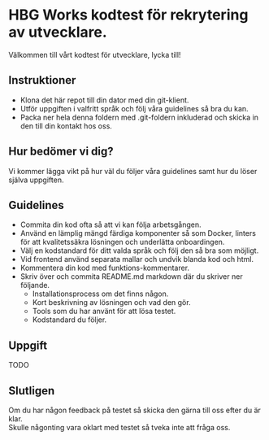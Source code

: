 # HBG Works kodtest för rekrytering av utvecklare.
Välkommen till vårt kodtest för utvecklare, lycka till!

## Instruktioner
- Klona det här repot till din dator med din git-klient.
- Utför uppgiften i valfritt språk och följ våra guidelines så bra du kan.
- Packa ner hela denna foldern med .git-foldern inkluderad och skicka in den till din kontakt hos oss.

## Hur bedömer vi dig?
Vi kommer lägga vikt på hur väl du följer våra guidelines samt hur du löser själva uppgiften.

## Guidelines
- Commita din kod ofta så att vi kan följa arbetsgången.
- Använd en lämplig mängd färdiga komponenter så som Docker, linters för att kvalitetssäkra lösningen och underlätta onboardingen.
- Välj en kodstandard för ditt valda språk och följ den så bra som möjligt.
- Vid frontend använd separata mallar och undvik blanda kod och html.
- Kommentera din kod med funktions-kommentarer.
- Skriv över och commita README.md markdown där du skriver ner följande.
  - Installationsprocess om det finns någon.
  - Kort beskrivning av lösningen och vad den gör.
  - Tools som du har använt för att lösa testet.
  - Kodstandard du följer.

## Uppgift
TODO

## Slutligen
Om du har någon feedback på testet så skicka den gärna till oss efter du är klar.  
Skulle någonting vara oklart med testet så tveka inte att fråga oss.  
